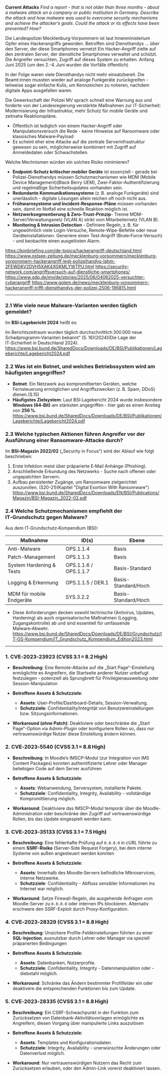 **Current Attacks**
 _Find a report - that is not older than three months - about a malware attack on a company or public institution in Germany. Describe the attack and how malware was used to overcome security mechanisms and achieve the attacker’s goals. Could the attack or its effects have been prevented? How?_

Die Landespolizei Mecklenburg‑Vorpommern ist laut Innenministerium Opfer eines Hackerangriffs geworden. Betroffen sind Diensthandys … über den Server, der diese Smartphones vernetzt
Ein Hacker-Angriff zielte auf den zentralen Server, der dienstliche Smartphones verwaltet und schützt. Die Angreifer versuchten, Zugriff auf dieses System zu erhalten.
Anfang Juni 2025 (um den 2.-4. Juni wurden die Vorfälle öffentlich)

In der Folge waren viele Diensthandys nicht mehr einsatzbereit. Die Beamt:innen mussten wieder auf analoge Funkgeräte zurückgreifen - teilweise sogar einfache Kulis, um Kennzeichen zu notieren, nachdem digitale Apps ausgefallen waren.

Die Gewerkschaft der Polizei MV sprach schnell eine Warnung aus und forderte von der Landesregierung verstärkte Maßnahmen zur IT-Sicherheit: Modernisierung der Infrastruktur, mehr Schutz für mobile Geräte und zeitnahe Reaktionspläne.

- Öffentlich ist lediglich von einem Hacker-Angriff oder Manipulationsversuch die Rede - keine Hinweise auf Ransomware oder klassisches Malware‑Payload
- Es scheint eher eine Attacke auf die zentrale Serverinfrastruktur gewesen zu sein, möglicherweise kombiniert mit Zugriff auf Anmeldedaten oder Schwachstellen.

Welche Mechnismen würden ein solches Risiko minimieren?
- **Endpoint-Schutz kritischer mobiler Geräte** ist essenziell - gerade bei Polizei-Diensthandys müssen Schutzmechanismen wie MDM (Mobile Device Management)(Black Berry UEM), Zwei-Faktor-Authentifizierung und regelmäßige Sicherheitsupdates vorhanden sein.
- **Redundante Kommunikationssysteme** (z. B. analoge Funkgeräte) sind unerlässlich - digitale Lösungen allein reichen oft noch nicht aus.
- **Frühwarnsysteme und Incident-Response-Pläne** müssen vorhanden sein, damit im Notfall eine schnelle Reaktion möglich ist.
- **Netzwerksegmentierung & Zero‑Trust‑Prinzip**- Trenne MDM-Server/Verwaltungsnetz (VLAN A) strikt vom Mitarbeiternetz (VLAN B).
- **Monitoring & Intrusion Detection** - Definiere Regeln, z. B. für ungewöhnlich viele Login-Versuche, Remote-Wipe-Befehle oder neue Geräteinstallationen. Generiere einen Test-Angriff (Brute‑Force‑Versuch) - und beobachte einen ausgelösten Alarm.


https://konbriefing.com/de-topics/hackerangriff-deutschland.html
https://www.ostsee-zeitung.de/mecklenburg-vorpommern/mecklenburg-vorpommern-hackerangriff-legt-polizeihandys-lahm-2FEWD6V2DVH5XAK4XGKMLYWTPU.html
https://security-network.com/angriffsversuch-auf-dienstliche-smartphones/
https://www.gdp.de/mv/de/stories/2025/06/04062025-versuchter-cyberangriff
https://www.golem.de/news/mecklenburg-vorpommern-hackerangriff-trifft-diensthandys-der-polizei-2506-196815.html


---
### 2.1 Wie viele neue Malware‑Varianten werden täglich gemeldet?

Im **BSI‑Lagebericht 2024** heißt es:

Im Berichtszeitraum wurden täglich durchschnittlich 300 000 neue Schadprogramm‑Varianten bekannt“ (S. 16)(2024)(Die Lage der IT‑Sicherheit in Deutschland 2024). https://www.bsi.bund.de/SharedDocs/Downloads/DE/BSI/Publikationen/Lageberichte/Lagebericht2024.pdf

### 2.2 Was ist ein Botnet, und welches Betriebssystem wird am häufigsten angegriffen?

- **Botnet**: Ein Netzwerk aus kompromittierten Geräten, welche Fernsteuerung ermöglichen und Angriffszwecken (z. B. Spam, DDoS) dienen.(S.15)
- **Häufigstes Zielsystem**: Laut BSI‑Lagebericht 2024 wurde insbesondere **Windows (64‑Bit)** am stärksten angegriffen - hier gab es einen Anstieg von **256 %**. https://www.bsi.bund.de/SharedDocs/Downloads/DE/BSI/Publikationen/Lageberichte/Lagebericht2024.pdf

### 2.3 Welche typischen Aktionen führen Angreifer vor der Ausführung einer Ransomware-Attacke durch?

Im **BSI‑Magazin 2022/02** („Security in Focus“) wird der Ablauf wie folgt beschrieben:

1. Erste Infektion meist über präparierte E‑Mail Anhänge (Phishing).
2. Anschließende Erkundung des Netzwerks - Suche nach offenen oder ungepatchten Servern.
3. Aufbau persistenter Zugänge, um Ransomware zielgerichtet auszurollen. (S20-21)(Kapitel "Digital Exortion With Ransomware") 
https://www.bsi.bund.de/SharedDocs/Downloads/EN/BSI/Publications/Magazin/BSI-Magazin_2022-02.pdf
### 2.4 Welche Schutzmechanismen empfiehlt der IT‑Grundschutz gegen Malware?

Aus dem IT‑Grundschutz‑Kompendium (BSI):

| Maßnahme                 | ID(s)                 | Ebene               |
| ------------------------ | --------------------- | ------------------- |
| Anti-Malware             | OPS.1.1.4             | Basis               |
| Patch-Management         | OPS.1.1.3             | Basis               |
| System Hardening & Tests | OPS.1.1.6 / OPS.1.1.7 | Basis-Standard      |
| Logging & Erkennung      | OPS.1.1.5 / DER.1     | Basis-Standard/Hoch |
| MDM für mobile Endgeräte | SYS.3.2.2             | Basis-Standard/Hoch |
- Diese Anforderungen decken sowohl technische (Antivirus, Updates, Hardening) als auch organisatorische Maßnahmen (Logging, Zugangskontrolle) ab und sind essentiell für umfassende Malware‑Abwehr.
  https://www.bsi.bund.de/SharedDocs/Downloads/DE/BSI/Grundschutz/IT-GS-Kompendium/IT_Grundschutz_Kompendium_Edition2023.html

---


### 1. **CVE‑2023‑23923** (CVSS 3.1 = 8.2 High)

- **Beschreibung**: Eine Remote-Attacke auf die „Start Page“-Einstellung ermöglichte es Angreifern, die Startseite anderer Nutzer unbefugt festzulegen - potenziell als Sprungbrett für Privilegienausweitung oder Session-Manipulation

- **Betroffene Assets & Schutzziele**:
    - **Assets**: User-Profile/Dashboard-Details; Session-Verwaltung.
    - **Schutzziele**: Confidentiality/Integrität von Benutzereinstellungen bzw. Sitzungsinformationen.
- **Workaround (ohne Patch)**: Deaktiviere oder beschränke die „Start Page“-Option via Admin-Plugin oder konfiguriere Rollen so, dass nur vertrauenswürdige Nutzer diese Einstellung ändern können.
### 2. **CVE‑2023‑5540** (CVSS 3.1 = 8.8 High)

- **Beschreibung**: In Moodle’s IMSCP-Modul (zur Integration von IMS Content Packages) konnten authentifizierte Lehrer oder Manager beliebigen Code auf dem Server ausführen 

- **Betroffene Assets & Schutzziele**:
    - **Assets**: Webanwendung, Serversystem, installierte Pakete.
    - **Schutzziele**: Confidentiality, Integrity, Availability - vollständige Kompromittierung möglich.
- **Workaround**: Deaktiviere das IMSCP-Modul temporär über die Moodle-Administration oder beschränke den Zugriff auf vertrauenswürdige Rollen, bis das Update eingespielt werden kann.

### 3. **CVE‑2023‑35133** (CVSS 3.1 = 7.5 High)

- **Beschreibung**: Eine fehlerhafte Prüfung auf `0.0.0.0` in cURL führte zu einem **SSRF-Risiko** (Server-Side Request Forgery), bei dem interne Systeme von außen angesteuert werden konnten

- **Betroffene Assets & Schutzziele**:
	- **Assets**: Innerhalb des Moodle‑Servers befindliche Mikroservices, interne Netzwerke.
    - **Schutzziele**: Confidentiality - Abfluss sensibler Informationen ins Internet war möglich.
- **Workaround**: Setze Firewall-Regeln, die ausgehende Anfragen vom Moodle-Server zu `0.0.0.0` oder internen IPs blockieren. Alternativ erschwere den SSRF-Exploit durch Proxy-Konfiguration.

### 4. **CVE‑2023‑28329** (CVSS 3.1 = 8.8 High)

- **Beschreibung**: Unsichere Profile-Feldeinstellungen führten zu einer **SQL-Injection**, ausnutzbar durch Lehrer oder Manager via speziell präparierten Bedingungen

- **Betroffene Assets & Schutzziele**:
    - **Assets**: Datenbanken, Nutzerprofile.
    - **Schutzziele**: Confidentiality, Integrity - Datenmanipulation oder -diebstahl möglich.
- **Workaround**: Schränke das Ändern bestimmter Profilfelder ein oder deaktivere die entsprechenden Funktionen bis zum Update.

### 5. **CVE‑2023‑28335** (CVSS 3.1 = 8.8 High)

- **Beschreibung**: Ein CSRF-Schwachpunkt in der Funktion zum Zurücksetzen von Datenbank-Aktivitätsvorlagen ermöglichte es Angreifern, diesen Vorgang über manipulierte Links auszulösen 

- **Betroffene Assets & Schutzziele**:
    - **Assets**: Templates und Konfigurationsdaten.
    - **Schutzziele**: Integrity, Availability - unerwünschte Änderungen oder Datenverlust möglich.
- **Workaround**: Nur vertrauenswürdigen Nutzern das Recht zum Zurücksetzen erlauben, oder den Admin-Link vorerst deaktiviert lassen.
